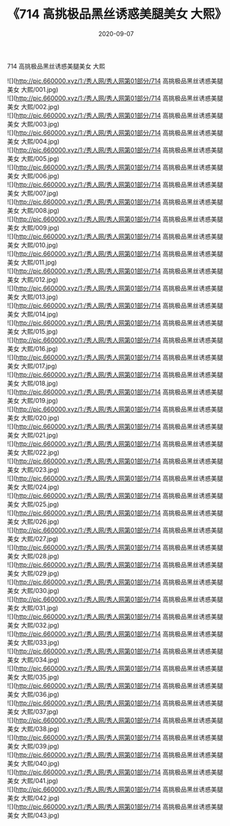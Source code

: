 ﻿---
layout: post
title:  《714 高挑极品黑丝诱惑美腿美女 大熙》
date:   2020-09-07
img: http://pic.660000.xyz/1:/秀人网/秀人网第01部分/714 高挑极品黑丝诱惑美腿美女 大熙/000.jpg
categories: [美女, 清纯, 唯美]
---

714 高挑极品黑丝诱惑美腿美女 大熙

  ![](http://pic.660000.xyz/1:/秀人网/秀人网第01部分/714 高挑极品黑丝诱惑美腿美女 大熙/001.jpg) <br> ![](http://pic.660000.xyz/1:/秀人网/秀人网第01部分/714 高挑极品黑丝诱惑美腿美女 大熙/002.jpg) <br> ![](http://pic.660000.xyz/1:/秀人网/秀人网第01部分/714 高挑极品黑丝诱惑美腿美女 大熙/003.jpg) <br> ![](http://pic.660000.xyz/1:/秀人网/秀人网第01部分/714 高挑极品黑丝诱惑美腿美女 大熙/004.jpg) <br> ![](http://pic.660000.xyz/1:/秀人网/秀人网第01部分/714 高挑极品黑丝诱惑美腿美女 大熙/005.jpg) <br> ![](http://pic.660000.xyz/1:/秀人网/秀人网第01部分/714 高挑极品黑丝诱惑美腿美女 大熙/006.jpg) <br> ![](http://pic.660000.xyz/1:/秀人网/秀人网第01部分/714 高挑极品黑丝诱惑美腿美女 大熙/007.jpg) <br> ![](http://pic.660000.xyz/1:/秀人网/秀人网第01部分/714 高挑极品黑丝诱惑美腿美女 大熙/008.jpg) <br> ![](http://pic.660000.xyz/1:/秀人网/秀人网第01部分/714 高挑极品黑丝诱惑美腿美女 大熙/009.jpg) <br> ![](http://pic.660000.xyz/1:/秀人网/秀人网第01部分/714 高挑极品黑丝诱惑美腿美女 大熙/010.jpg) <br> ![](http://pic.660000.xyz/1:/秀人网/秀人网第01部分/714 高挑极品黑丝诱惑美腿美女 大熙/011.jpg) <br> ![](http://pic.660000.xyz/1:/秀人网/秀人网第01部分/714 高挑极品黑丝诱惑美腿美女 大熙/012.jpg) <br> ![](http://pic.660000.xyz/1:/秀人网/秀人网第01部分/714 高挑极品黑丝诱惑美腿美女 大熙/013.jpg) <br> ![](http://pic.660000.xyz/1:/秀人网/秀人网第01部分/714 高挑极品黑丝诱惑美腿美女 大熙/014.jpg) <br> ![](http://pic.660000.xyz/1:/秀人网/秀人网第01部分/714 高挑极品黑丝诱惑美腿美女 大熙/015.jpg) <br> ![](http://pic.660000.xyz/1:/秀人网/秀人网第01部分/714 高挑极品黑丝诱惑美腿美女 大熙/016.jpg) <br> ![](http://pic.660000.xyz/1:/秀人网/秀人网第01部分/714 高挑极品黑丝诱惑美腿美女 大熙/017.jpg) <br> ![](http://pic.660000.xyz/1:/秀人网/秀人网第01部分/714 高挑极品黑丝诱惑美腿美女 大熙/018.jpg) <br> ![](http://pic.660000.xyz/1:/秀人网/秀人网第01部分/714 高挑极品黑丝诱惑美腿美女 大熙/019.jpg) <br> ![](http://pic.660000.xyz/1:/秀人网/秀人网第01部分/714 高挑极品黑丝诱惑美腿美女 大熙/020.jpg) <br> ![](http://pic.660000.xyz/1:/秀人网/秀人网第01部分/714 高挑极品黑丝诱惑美腿美女 大熙/021.jpg) <br> ![](http://pic.660000.xyz/1:/秀人网/秀人网第01部分/714 高挑极品黑丝诱惑美腿美女 大熙/022.jpg) <br> ![](http://pic.660000.xyz/1:/秀人网/秀人网第01部分/714 高挑极品黑丝诱惑美腿美女 大熙/023.jpg) <br> ![](http://pic.660000.xyz/1:/秀人网/秀人网第01部分/714 高挑极品黑丝诱惑美腿美女 大熙/024.jpg) <br> ![](http://pic.660000.xyz/1:/秀人网/秀人网第01部分/714 高挑极品黑丝诱惑美腿美女 大熙/025.jpg) <br> ![](http://pic.660000.xyz/1:/秀人网/秀人网第01部分/714 高挑极品黑丝诱惑美腿美女 大熙/026.jpg) <br> ![](http://pic.660000.xyz/1:/秀人网/秀人网第01部分/714 高挑极品黑丝诱惑美腿美女 大熙/027.jpg) <br> ![](http://pic.660000.xyz/1:/秀人网/秀人网第01部分/714 高挑极品黑丝诱惑美腿美女 大熙/028.jpg) <br> ![](http://pic.660000.xyz/1:/秀人网/秀人网第01部分/714 高挑极品黑丝诱惑美腿美女 大熙/029.jpg) <br> ![](http://pic.660000.xyz/1:/秀人网/秀人网第01部分/714 高挑极品黑丝诱惑美腿美女 大熙/030.jpg) <br> ![](http://pic.660000.xyz/1:/秀人网/秀人网第01部分/714 高挑极品黑丝诱惑美腿美女 大熙/031.jpg) <br> ![](http://pic.660000.xyz/1:/秀人网/秀人网第01部分/714 高挑极品黑丝诱惑美腿美女 大熙/032.jpg) <br> ![](http://pic.660000.xyz/1:/秀人网/秀人网第01部分/714 高挑极品黑丝诱惑美腿美女 大熙/033.jpg) <br> ![](http://pic.660000.xyz/1:/秀人网/秀人网第01部分/714 高挑极品黑丝诱惑美腿美女 大熙/034.jpg) <br> ![](http://pic.660000.xyz/1:/秀人网/秀人网第01部分/714 高挑极品黑丝诱惑美腿美女 大熙/035.jpg) <br> ![](http://pic.660000.xyz/1:/秀人网/秀人网第01部分/714 高挑极品黑丝诱惑美腿美女 大熙/036.jpg) <br> ![](http://pic.660000.xyz/1:/秀人网/秀人网第01部分/714 高挑极品黑丝诱惑美腿美女 大熙/037.jpg) <br> ![](http://pic.660000.xyz/1:/秀人网/秀人网第01部分/714 高挑极品黑丝诱惑美腿美女 大熙/038.jpg) <br> ![](http://pic.660000.xyz/1:/秀人网/秀人网第01部分/714 高挑极品黑丝诱惑美腿美女 大熙/039.jpg) <br> ![](http://pic.660000.xyz/1:/秀人网/秀人网第01部分/714 高挑极品黑丝诱惑美腿美女 大熙/040.jpg) <br> ![](http://pic.660000.xyz/1:/秀人网/秀人网第01部分/714 高挑极品黑丝诱惑美腿美女 大熙/041.jpg) <br> ![](http://pic.660000.xyz/1:/秀人网/秀人网第01部分/714 高挑极品黑丝诱惑美腿美女 大熙/042.jpg) <br> ![](http://pic.660000.xyz/1:/秀人网/秀人网第01部分/714 高挑极品黑丝诱惑美腿美女 大熙/043.jpg) <br>